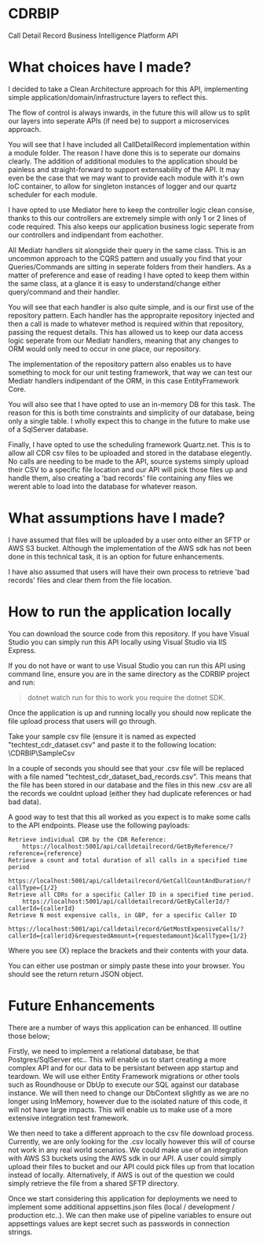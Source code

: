 # CDRBIP
Call Detail Record Business Intelligence Platform API

# What choices have I made?
I decided to take a Clean Architecture approach for this API, implementing simple application/domain/infrastructure layers to reflect this.

The flow of control is always inwards, in the future this will allow us to split our layers into seperate APIs (if need be) to support a microservices approach.

You will see that I have included all CallDetailRecord implementation within a module folder. The reason I have done this is to seperate our domains clearly. The addition of additional modules to the application should be painless and straight-forward to support extensability of the API. It may even be the case that we may want to provide each module with it's own IoC container, to allow for singleton instances of logger and our quartz scheduler for each module.

I have opted to use Mediator here to keep the controller logic clean consise, thanks to this our controllers are extremely simple with only 1 or 2 lines of code required. This also keeps our application business logic seperate from our controllers and indipendant from eachother.

All Mediatr handlers sit alongside their query in the same class. This is an uncommon approach to the CQRS pattern and usually you find that your Queries/Commands are sitting in seperate folders from their handlers. As a matter of preference and ease of reading I have opted to keep them within the same class, at a glance it is easy to understand/change either query/command and their handler.

You will see that each handler is also quite simple, and is our first use of the repository pattern. Each handler has the appropraite repository injected and then a call is made to whatever method is required within that repository, passing the request details. This has allowed us to keep our data access logic seperate from our Mediatr handlers, meaning that any changes to ORM would only need to occur in one place, our repository.

The implementation of the repository pattern also enables us to have something to mock for our unit testing framework, that way we can test our Mediatr handlers indipendant of the ORM, in this case EntityFramework Core.

You will also see that I have opted to use an in-memory DB for this task. The reason for this is both time constraints and simplicity of our database, being only a single table. I wholly expect this to change in the future to make use of a SqlServer database.

Finally, I have opted to use the scheduling framework Quartz.net. This is to allow all CDR csv files to be uploaded and stored in the database elegently. No calls are needing to be made to the API, source systems simply upload their CSV to a specific file location and our API will pick those files up and handle them, also creating a 'bad records' file containing any files we werent able to load into the database for whatever reason.

# What assumptions have I made?
I have assumed that files will be uploaded by a user onto either an SFTP or AWS S3 bucket. Although the implementation of the AWS sdk has not been done in this technical task, it is an option for future enhancements.

I have also assumed that users will have their own process to retrieve 'bad records' files and clear them from the file location. 

# How to run the application locally
You can download the source code from this repository. If you have Visual Studio you can simply run this API locally using Visual Studio via IIS Express.

If you do not have or want to use Visual Studio you can run this API using command line, ensure you are in the same directory as the CDRBIP project and run:
> dotnet watch run
for this to work you require the dotnet SDK.

Once the application is up and running locally you should now replicate the file upload process that users will go through.

Take your sample csv file (ensure it is named as expected "techtest_cdr_dataset.csv" and paste it to the following location: 
\CDRBIP\SampleCsv

In a couple of seconds you should see that your .csv file will be replaced with a file named "techtest_cdr_dataset_bad_records.csv". This means that the file has been stored in our database and the files in this new .csv are all the records we couldnt upload (either they had duplicate references or had bad data).

A good way to test that this all worked as you expect is to make some calls to the API endpoints. Please use the following payloads:

	Retrieve individual CDR by the CDR Reference:
		https://localhost:5001/api/calldetailrecord/GetByReference/?reference={reference}
	Retrieve a count and total duration of all calls in a specified time period
		https://localhost:5001/api/calldetailrecord/GetCallCountAndDuration/?callType={1/2}
	Retrieve all CDRs for a specific Caller ID in a specified time period.
		https://localhost:5001/api/calldetailrecord/GetByCallerId/?callerId={callerId}
	Retrieve N most expensive calls, in GBP, for a specific Caller ID
		https://localhost:5001/api/calldetailrecord/GetMostExpensiveCalls/?callerId={callerid}&requestedAmount={requestedamount}&callType={1/2}

Where you see {X} replace the brackets and their contents with your data.

You can either use postman or simply paste these into your browser. You should see the return return JSON object.

# Future Enhancements
There are a number of ways this application can be enhanced. Ill outline those below;

Firstly, we need to implement a relational database, be that Postgres/SqlServer etc.. This will enable us to start creating a more complex API and for our data to be persistant between app startup and teardown. We will use either Entity Framework migrations or other tools such as Roundhouse or DbUp to execute our SQL against our database instance. We will then need to change our DbContext slightly as we are no longer using InMemory, however due to the isolated nature of this code, it will not have large impacts. This will enable us to make use of a more extensive integration test framework.

We then need to take a different approach to the csv file download process. Currently, we are only looking for the .csv locally however this will of course not work in any real world scenarios. We could make use of an integration with AWS S3 buckets using the AWS sdk in our API. A user could simply upload their files to bucket and our API could pick files up from that location instead of locally. Alternatively, if AWS is out of the question we could simply retrieve the file from a shared SFTP directory. 

Once we start considering this application for deployments we need to implement some additional appsettins.json files (local / development / production etc..). We can then make use of pipeline variables to ensure out appsettings values are kept secret such as passwords in connection strings.




